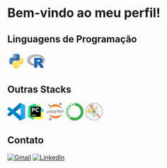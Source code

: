 # Bem-vindo ao meu perfil!

## Linguagens de Programação
<div style="display: inline-block;">
  <img src="https://raw.githubusercontent.com/devicons/devicon/master/icons/python/python-original.svg" alt="Python" width="40" height="40"/> 
  <img src="https://github.com/devicons/devicon/blob/master/icons/r/r-original.svg" alt="R" width="40" height="40"/>
</div>

## Outras Stacks
<div style="display: inline-block;">
  <img src="https://github.com/devicons/devicon/blob/master/icons/vscode/vscode-original.svg" alt="VS Code" width="40" height="40"/> 
  <img src="https://github.com/devicons/devicon/blob/master/icons/pycharm/pycharm-original.svg" alt="PyCharm" width="40" height="40"/> 
  <img src="https://github.com/devicons/devicon/blob/master/icons/jupyter/jupyter-original-wordmark.svg" alt="Jupyter" width="40" height="40"/> 
  <img src="https://github.com/devicons/devicon/blob/master/icons/anaconda/anaconda-original.svg" alt="Conda" width="40" height="40"/>
  <img src="https://github.com/devicons/devicon/blob/master/icons/matplotlib/matplotlib-original.svg" alt="Matplotlib" width="40" height="40"/>
</div>

## Contato
<div style="display: inline-block;">
  <a href="mailto:valkiriaandrade2@gmail.com"><img src="https://img.shields.io/badge/Gmail-D14836?style=for-the-badge&logo=gmail&logoColor=white" alt="Gmail" width="40" height="40"/></a>
  <a href="https://www.linkedin.com/in/valkiriaandrade/"><img src="https://img.shields.io/badge/LinkedIn-0077B5?style=for-the-badge&logo=linkedin&logoColor=white" alt="LinkedIn" width="40" height="40"/></a>
</div>
